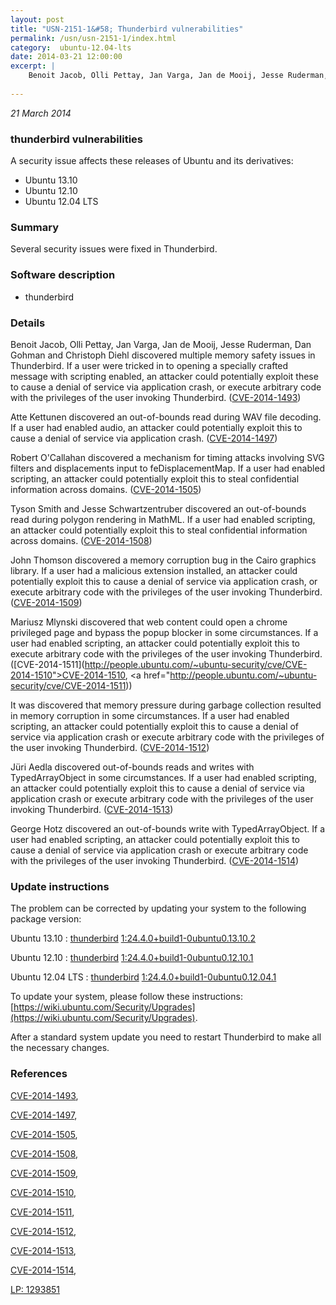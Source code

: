 ```yaml
---
layout: post
title: "USN-2151-1&#58; Thunderbird vulnerabilities"
permalink: /usn/usn-2151-1/index.html
category:  ubuntu-12.04-lts
date: 2014-03-21 12:00:00
excerpt: |
    Benoit Jacob, Olli Pettay, Jan Varga, Jan de Mooij, Jesse Ruderman, Dan Gohman and Christoph Diehl discovered multiple memory safety issues in Thunderbird. If a user were tricked in to opening a specially crafted message with scripting enabled, an attacker could potentially exploit these to cause a denial of service via application crash, or execute arbitrary code with the privileges of the user invoking Thunderbird. ([CVE-2014-1493](http://people.ubuntu.com/~ubuntu-security/cve/CVE-2014-1493))
    
--- 
```

 
 

*21 March 2014*

### thunderbird vulnerabilities

A security issue affects these releases of Ubuntu and its derivatives:

* Ubuntu 13.10
* Ubuntu 12.10
* Ubuntu 12.04 LTS

### Summary

Several security issues were fixed in Thunderbird. 

### Software description

* thunderbird 

### Details

Benoit Jacob, Olli Pettay, Jan Varga, Jan de Mooij, Jesse Ruderman, Dan Gohman and Christoph Diehl discovered multiple memory safety issues in Thunderbird. If a user were tricked in to opening a specially crafted message with scripting enabled, an attacker could potentially exploit these to cause a denial of service via application crash, or execute arbitrary code with the privileges of the user invoking Thunderbird. ([CVE-2014-1493](http://people.ubuntu.com/~ubuntu-security/cve/CVE-2014-1493))

Atte Kettunen discovered an out-of-bounds read during WAV file decoding. If a user had enabled audio, an attacker could potentially exploit this to cause a denial of service via application crash. ([CVE-2014-1497](http://people.ubuntu.com/~ubuntu-security/cve/CVE-2014-1497))

Robert O&#39;Callahan discovered a mechanism for timing attacks involving SVG filters and displacements input to feDisplacementMap. If a user had enabled scripting, an attacker could potentially exploit this to steal confidential information across domains. ([CVE-2014-1505](http://people.ubuntu.com/~ubuntu-security/cve/CVE-2014-1505))

Tyson Smith and Jesse Schwartzentruber discovered an out-of-bounds read during polygon rendering in MathML. If a user had enabled scripting, an attacker could potentially exploit this to steal confidential information across domains. ([CVE-2014-1508](http://people.ubuntu.com/~ubuntu-security/cve/CVE-2014-1508))

John Thomson discovered a memory corruption bug in the Cairo graphics library. If a user had a malicious extension installed, an attacker could potentially exploit this to cause a denial of service via application crash, or execute arbitrary code with the privileges of the user invoking Thunderbird. ([CVE-2014-1509](http://people.ubuntu.com/~ubuntu-security/cve/CVE-2014-1509))

Mariusz Mlynski discovered that web content could open a chrome privileged page and bypass the popup blocker in some circumstances. If a user had enabled scripting, an attacker could potentially exploit this to execute arbitrary code with the privileges of the user invoking Thunderbird. ([CVE-2014-1511](http://people.ubuntu.com/~ubuntu-security/cve/CVE-2014-1510">CVE-2014-1510</a>, <a href="http://people.ubuntu.com/~ubuntu-security/cve/CVE-2014-1511))

It was discovered that memory pressure during garbage collection resulted in memory corruption in some circumstances. If a user had enabled scripting, an attacker could potentially exploit this to cause a denial of service via application crash or execute arbitrary code with the privileges of the user invoking Thunderbird. ([CVE-2014-1512](http://people.ubuntu.com/~ubuntu-security/cve/CVE-2014-1512))

Jüri Aedla discovered out-of-bounds reads and writes with TypedArrayObject in some circumstances. If a user had enabled scripting, an attacker could potentially exploit this to cause a denial of service via application crash or execute arbitrary code with the privileges of the user invoking Thunderbird. ([CVE-2014-1513](http://people.ubuntu.com/~ubuntu-security/cve/CVE-2014-1513))

George Hotz discovered an out-of-bounds write with TypedArrayObject. If a user had enabled scripting, an attacker could potentially exploit this to cause a denial of service via application crash or execute arbitrary code with the privileges of the user invoking Thunderbird. ([CVE-2014-1514](http://people.ubuntu.com/~ubuntu-security/cve/CVE-2014-1514)) 

### Update instructions

The problem can be corrected by updating your system to the following package version:

Ubuntu 13.10
 : [thunderbird](https://launchpad.net/ubuntu/+source/thunderbird) <span> [1:24.4.0+build1-0ubuntu0.13.10.2](https://launchpad.net/ubuntu/+source/thunderbird/1:24.4.0+build1-0ubuntu0.13.10.2) </span> 

Ubuntu 12.10
 : [thunderbird](https://launchpad.net/ubuntu/+source/thunderbird) <span> [1:24.4.0+build1-0ubuntu0.12.10.1](https://launchpad.net/ubuntu/+source/thunderbird/1:24.4.0+build1-0ubuntu0.12.10.1) </span> 

Ubuntu 12.04 LTS
 : [thunderbird](https://launchpad.net/ubuntu/+source/thunderbird) <span> [1:24.4.0+build1-0ubuntu0.12.04.1](https://launchpad.net/ubuntu/+source/thunderbird/1:24.4.0+build1-0ubuntu0.12.04.1) </span> 

To update your system, please follow these instructions: [https://wiki.ubuntu.com/Security/Upgrades](https://wiki.ubuntu.com/Security/Upgrades).

After a standard system update you need to restart Thunderbird to make all the necessary changes. 

### References

 
 [CVE-2014-1493](http://people.ubuntu.com/~ubuntu-security/cve/CVE-2014-1493), 

 [CVE-2014-1497](http://people.ubuntu.com/~ubuntu-security/cve/CVE-2014-1497), 

 [CVE-2014-1505](http://people.ubuntu.com/~ubuntu-security/cve/CVE-2014-1505), 

 [CVE-2014-1508](http://people.ubuntu.com/~ubuntu-security/cve/CVE-2014-1508), 

 [CVE-2014-1509](http://people.ubuntu.com/~ubuntu-security/cve/CVE-2014-1509), 

 [CVE-2014-1510](http://people.ubuntu.com/~ubuntu-security/cve/CVE-2014-1510), 

 [CVE-2014-1511](http://people.ubuntu.com/~ubuntu-security/cve/CVE-2014-1511), 

 [CVE-2014-1512](http://people.ubuntu.com/~ubuntu-security/cve/CVE-2014-1512), 

 [CVE-2014-1513](http://people.ubuntu.com/~ubuntu-security/cve/CVE-2014-1513), 

 [CVE-2014-1514](http://people.ubuntu.com/~ubuntu-security/cve/CVE-2014-1514), 

 [LP: 1293851](https://launchpad.net/bugs/1293851)
 

